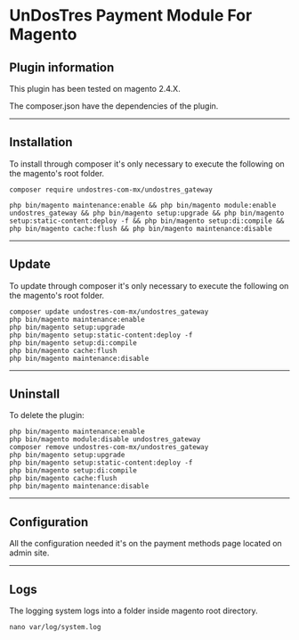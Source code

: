# UnDosTres Payment Module For Magento

## Plugin information

This plugin has been tested on magento 2.4.X.

The composer.json have the dependencies of the plugin.

---

## Installation

To install through composer it's only necessary to execute the following on the magento's root folder.

```
composer require undostres-com-mx/undostres_gateway
```

```
php bin/magento maintenance:enable && php bin/magento module:enable undostres_gateway && php bin/magento setup:upgrade && php bin/magento setup:static-content:deploy -f && php bin/magento setup:di:compile && php bin/magento cache:flush && php bin/magento maintenance:disable
``` 

---

## Update

To update through composer it's only necessary to execute the following on the magento's root folder.

```
composer update undostres-com-mx/undostres_gateway
php bin/magento maintenance:enable
php bin/magento setup:upgrade
php bin/magento setup:static-content:deploy -f
php bin/magento setup:di:compile
php bin/magento cache:flush
php bin/magento maintenance:disable
``` 

---

## Uninstall

To delete the plugin:

```
php bin/magento maintenance:enable
php bin/magento module:disable undostres_gateway
composer remove undostres-com-mx/undostres_gateway
php bin/magento setup:upgrade
php bin/magento setup:static-content:deploy -f
php bin/magento setup:di:compile
php bin/magento cache:flush
php bin/magento maintenance:disable
``` 

---

## Configuration

All the configuration needed it's on the payment methods page located on admin site.

---

## Logs

The logging system logs into a folder inside magento root directory.

```
nano var/log/system.log
``` 

